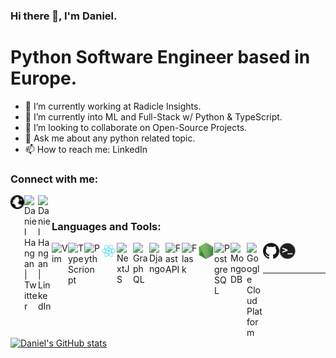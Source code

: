### Hi there 👋, I'm Daniel.

# Python Software Engineer based in Europe.
- 🔭 I’m currently working at Radicle Insights.
- 🌱 I’m currently into ML and Full-Stack w/ Python & TypeScript.
- 👯 I’m looking to collaborate on Open-Source Projects.
- 💬 Ask me about any python related topic.
- 📫 How to reach me: LinkedIn


### Connect with me:

[<img align="left" alt="danielhangan.com" width="22px" src="https://raw.githubusercontent.com/iconic/open-iconic/master/svg/globe.svg" />][website]
[<img align="left" alt="Daniel Hangan | Twitter" width="22px" src="https://cdn.jsdelivr.net/npm/simple-icons@v3/icons/twitter.svg" />][twitter]
[<img align="left" alt="Daniel Hangan | LinkedIn" width="22px" src="https://cdn.jsdelivr.net/npm/simple-icons@v3/icons/linkedin.svg" />][linkedin]

<br />

### Languages and Tools:

<img align="left" alt="Vim" width="26px" src="https://upload.wikimedia.org/wikipedia/commons/4/4f/Icon-Vim.svg" />
<img align="left" alt="TypeScript" width="26px" src="https://img.icons8.com/color/48/000000/typescript.png" />
<img align="left" alt="Python" width="26px" src="https://cdn.worldvectorlogo.com/logos/python-5.svg" />
<img align="left" alt="React" width="26px" src="https://raw.githubusercontent.com/github/explore/80688e429a7d4ef2fca1e82350fe8e3517d3494d/topics/react/react.png" />
<img align="left" alt="NextJS" width="26px" src="https://cdn.worldvectorlogo.com/logos/next-js.svg" />
<img align="left" alt="GraphQL" width="26px" src="https://img.icons8.com/color/48/000000/graphql.png" />
<img align="left" alt="Django" width="26px" src="https://img.icons8.com/color/48/000000/django.png" />
<img align="left" alt="FastAPI" width="26px" src="https://cdn.worldvectorlogo.com/logos/fastapi-1.svg" />
<img align="left" alt="Flask" width="26px" src="https://cdn.worldvectorlogo.com/logos/flask.svg" />
<img align="left" alt="Node.js" width="26px" src="https://raw.githubusercontent.com/github/explore/80688e429a7d4ef2fca1e82350fe8e3517d3494d/topics/nodejs/nodejs.png" />
<img align="left" alt="PostgreSQL" width="26px" src="https://img.icons8.com/color/48/000000/postgreesql.png" />
<img align="left" alt="MongoDB" width="26px" src="https://img.icons8.com/color/48/000000/mongodb.png" />
<img align="left" alt="Google Cloud Platform" width="26px" src="https://cdn.worldvectorlogo.com/logos/google-cloud.svg" />
<img align="left" alt="GitHub" width="26px" src="https://raw.githubusercontent.com/github/explore/78df643247d429f6cc873026c0622819ad797942/topics/github/github.png" />
<img align="left" alt="Terminal" width="26px" src="https://raw.githubusercontent.com/github/explore/80688e429a7d4ef2fca1e82350fe8e3517d3494d/topics/terminal/terminal.png" />

<br />
<br />

---

[![Daniel's GitHub stats](https://github-readme-stats.vercel.app/api?username=danielhangan&count_private=true)](https://github.com/danielhangan/github-readme-stats)

[website]: https://danielhangan.com
[twitter]: https://twitter.com/HanganDaniel
[linkedin]: https://linkedin.com/in/danielhangan

